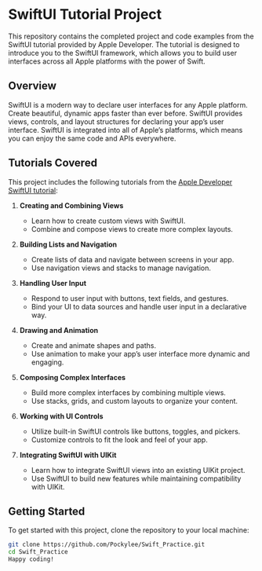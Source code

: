 # SwiftUI Tutorial Project

This repository contains the completed project and code examples from the SwiftUI tutorial provided by Apple Developer. The tutorial is designed to introduce you to the SwiftUI framework, which allows you to build user interfaces across all Apple platforms with the power of Swift.

## Overview

SwiftUI is a modern way to declare user interfaces for any Apple platform. Create beautiful, dynamic apps faster than ever before. SwiftUI provides views, controls, and layout structures for declaring your app’s user interface. SwiftUI is integrated into all of Apple’s platforms, which means you can enjoy the same code and APIs everywhere.

## Tutorials Covered

This project includes the following tutorials from the [Apple Developer SwiftUI tutorial](https://developer.apple.com/tutorials/swiftui):

1. **Creating and Combining Views**
    - Learn how to create custom views with SwiftUI.
    - Combine and compose views to create more complex layouts.

2. **Building Lists and Navigation**
    - Create lists of data and navigate between screens in your app.
    - Use navigation views and stacks to manage navigation.

3. **Handling User Input**
    - Respond to user input with buttons, text fields, and gestures.
    - Bind your UI to data sources and handle user input in a declarative way.

4. **Drawing and Animation**
    - Create and animate shapes and paths.
    - Use animation to make your app’s user interface more dynamic and engaging.

5. **Composing Complex Interfaces**
    - Build more complex interfaces by combining multiple views.
    - Use stacks, grids, and custom layouts to organize your content.

6. **Working with UI Controls**
    - Utilize built-in SwiftUI controls like buttons, toggles, and pickers.
    - Customize controls to fit the look and feel of your app.

7. **Integrating SwiftUI with UIKit**
    - Learn how to integrate SwiftUI views into an existing UIKit project.
    - Use SwiftUI to build new features while maintaining compatibility with UIKit.

## Getting Started

To get started with this project, clone the repository to your local machine:

```bash
git clone https://github.com/Pockylee/Swift_Practice.git
cd Swift_Practice
Happy coding!
